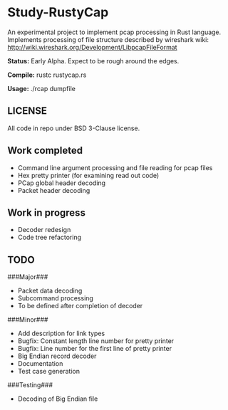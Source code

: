 Study-RustyCap
==============

An experimental project to implement pcap processing in Rust language.
Implements processing of file structure described by wireshark wiki: http://wiki.wireshark.org/Development/LibpcapFileFormat

**Status:** Early Alpha. Expect to be rough around the edges.

**Compile:** rustc rustycap.rs

**Usage:** ./rcap dumpfile

LICENSE
-------
All code in repo under BSD 3-Clause license.

Work completed
--------------
* Command line argument processing and file reading for pcap files
* Hex pretty printer (for examining read out code)
* PCap global header decoding
* Packet header decoding

Work in progress
----------------
* Decoder redesign
* Code tree refactoring

TODO
----

###Major###
* Packet data decoding
* Subcommand processing
* To be defined after completion of decoder

###Minor###
* Add description for link types
* Bugfix: Constant length line number for pretty printer
* Bugfix: Line number for the first line of pretty printer
* Big Endian record decoder
* Documentation
* Test case generation

###Testing###
* Decoding of Big Endian file
